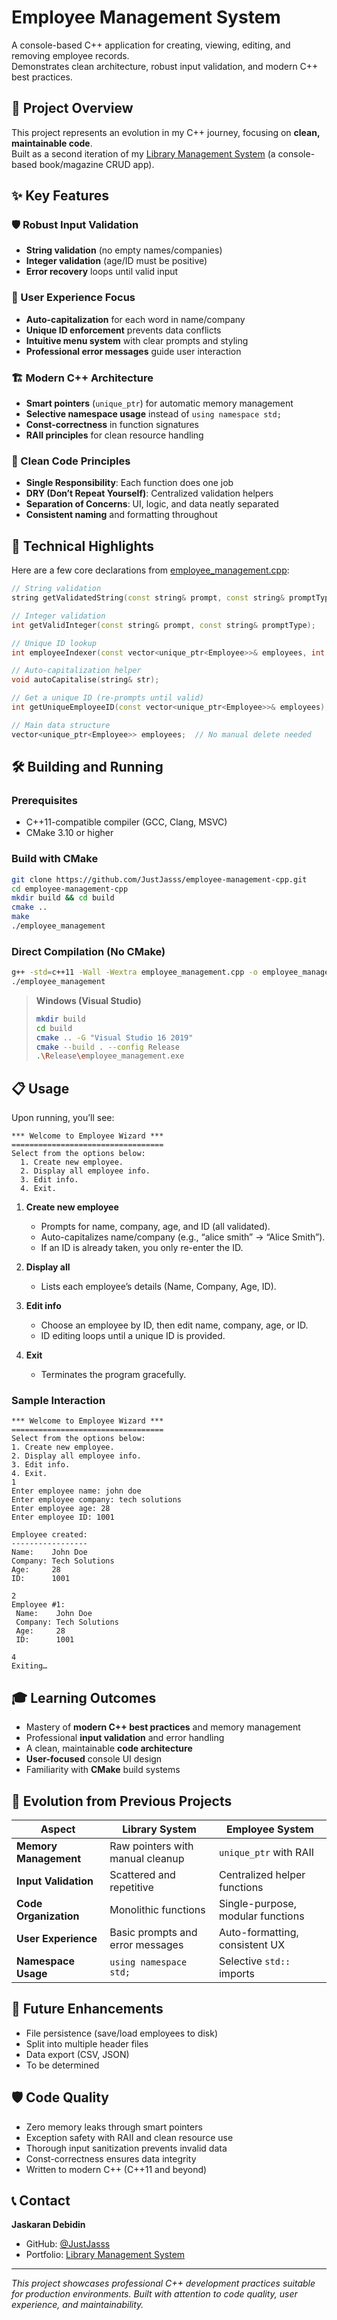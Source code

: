 # Employee Management System

A console-based C++ application for creating, viewing, editing, and removing employee records.  
Demonstrates clean architecture, robust input validation, and modern C++ best practices.

## 🎯 Project Overview

This project represents an evolution in my C++ journey, focusing on **clean, maintainable code**.  
Built as a second iteration of my [Library Management System](https://github.com/JustJasss/library-management-cpp) (a console-based book/magazine CRUD app).

## ✨ Key Features

### 🛡️ Robust Input Validation
- **String validation** (no empty names/companies)  
- **Integer validation** (age/ID must be positive)  
- **Error recovery** loops until valid input  

### 🎨 User Experience Focus
- **Auto-capitalization** for each word in name/company  
- **Unique ID enforcement** prevents data conflicts  
- **Intuitive menu system** with clear prompts and styling  
- **Professional error messages** guide user interaction  

### 🏗️ Modern C++ Architecture
- **Smart pointers** (`unique_ptr`) for automatic memory management  
- **Selective namespace usage** instead of `using namespace std;`  
- **Const-correctness** in function signatures  
- **RAII principles** for clean resource handling  

### 🔧 Clean Code Principles
- **Single Responsibility**: Each function does one job  
- **DRY (Don’t Repeat Yourself)**: Centralized validation helpers  
- **Separation of Concerns**: UI, logic, and data neatly separated  
- **Consistent naming** and formatting throughout  

## 🚀 Technical Highlights

Here are a few core declarations from [employee_management.cpp](./employee_management.cpp):

```cpp
// String validation
string getValidatedString(const string& prompt, const string& promptType);

// Integer validation
int getValidInteger(const string& prompt, const string& promptType);

// Unique ID lookup
int employeeIndexer(const vector<unique_ptr<Employee>>& employees, int id);

// Auto-capitalization helper
void autoCapitalise(string& str);

// Get a unique ID (re-prompts until valid)
int getUniqueEmployeeID(const vector<unique_ptr<Employee>>& employees);

// Main data structure
vector<unique_ptr<Employee>> employees;  // No manual delete needed
```

## 🛠️ Building and Running

### Prerequisites
- C++11-compatible compiler (GCC, Clang, MSVC)  
- CMake 3.10 or higher  

### Build with CMake

```bash
git clone https://github.com/JustJasss/employee-management-cpp.git
cd employee-management-cpp
mkdir build && cd build
cmake ..
make
./employee_management
```

### Direct Compilation (No CMake)

```bash
g++ -std=c++11 -Wall -Wextra employee_management.cpp -o employee_management
./employee_management
```

> **Windows (Visual Studio)**  
> ```bash
> mkdir build
> cd build
> cmake .. -G "Visual Studio 16 2019"
> cmake --build . --config Release
> .\Release\employee_management.exe
> ```

## 📋 Usage

Upon running, you’ll see:

```
*** Welcome to Employee Wizard ***
==================================
Select from the options below:
  1. Create new employee.
  2. Display all employee info.
  3. Edit info.
  4. Exit.
```

1. **Create new employee**  
   - Prompts for name, company, age, and ID (all validated).  
   - Auto-capitalizes name/company (e.g., “alice smith” → “Alice Smith”).  
   - If an ID is already taken, you only re-enter the ID.  

2. **Display all**  
   - Lists each employee’s details (Name, Company, Age, ID).  

3. **Edit info**  
   - Choose an employee by ID, then edit name, company, age, or ID.  
   - ID editing loops until a unique ID is provided.  

4. **Exit**  
   - Terminates the program gracefully.

### Sample Interaction
```
*** Welcome to Employee Wizard ***
==================================
Select from the options below:
1. Create new employee.
2. Display all employee info.
3. Edit info.
4. Exit.
1
Enter employee name: john doe
Enter employee company: tech solutions
Enter employee age: 28
Enter employee ID: 1001

Employee created:
-----------------
Name:    John Doe
Company: Tech Solutions
Age:     28
ID:      1001

2
Employee #1:
 Name:    John Doe
 Company: Tech Solutions
 Age:     28
 ID:      1001

4
Exiting…
```

## 🎓 Learning Outcomes

- Mastery of **modern C++ best practices** and memory management  
- Professional **input validation** and error handling  
- A clean, maintainable **code architecture**  
- **User-focused** console UI design  
- Familiarity with **CMake** build systems  

## 🔄 Evolution from Previous Projects

| Aspect               | Library System                           | Employee System                           |
|----------------------|-------------------------------------------|-------------------------------------------|
| **Memory Management**| Raw pointers with manual cleanup          | `unique_ptr` with RAII                   |
| **Input Validation** | Scattered and repetitive                  | Centralized helper functions              |
| **Code Organization**| Monolithic functions                      | Single-purpose, modular functions         |
| **User Experience**  | Basic prompts and error messages          | Auto-formatting, consistent UX            |
| **Namespace Usage**  | `using namespace std;`                    | Selective `std::` imports                 |

## 🚀 Future Enhancements

- File persistence (save/load employees to disk)  
- Split into multiple header files  
- Data export (CSV, JSON)  
- To be determined

## 🛡️ Code Quality

- Zero memory leaks through smart pointers  
- Exception safety with RAII and clean resource use  
- Thorough input sanitization prevents invalid data  
- Const-correctness ensures data integrity  
- Written to modern C++ (C++11 and beyond)

## 📞 Contact

**Jaskaran Debidin**  
- GitHub: [@JustJasss](https://github.com/JustJasss)  
- Portfolio: [Library Management System](https://github.com/JustJasss/library-management-cpp)  

---

*This project showcases professional C++ development practices suitable for production environments. Built with attention to code quality, user experience, and maintainability.*  
